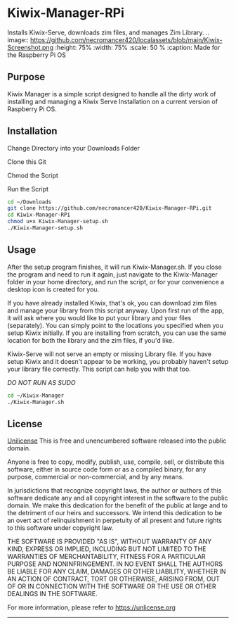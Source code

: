 # Kiwix-Manager-RPi
Installs Kiwix-Serve, downloads zim files, and manages Zim Library. 
.. image:: https://github.com/necromancer420/localassets/blob/main/Kiwix-Screenshot.png
   :height: 75%
   :width: 75%
   :scale: 50 %
   :caption: Made for the Raspberry Pi OS

## Purpose
Kiwix Manager is a simple script designed to handle all the dirty work of installing and managing a Kiwix Serve Installation on a current version of Raspberry Pi OS.

## Installation

Change Directory into your Downloads Folder

Clone this Git

Chmod the Script

Run the Script

```bash
cd ~/Downloads
git clone https://github.com/necromancer420/Kiwix-Manager-RPi.git
cd Kiwix-Manager-RPi
chmod u+x Kiwix-Manager-setup.sh
./Kiwix-Manager-setup.sh
```

## Usage
After the setup program finishes, it will run Kiwix-Manager.sh. If you close the program and need to run it again, just navigate to the Kiwix-Manager folder in your home directory, and run the script, or for your convenience a desktop icon is created for you.

If you have already installed Kiwix, that's ok, you can download zim files and manage your library from this script anyway. Upon first run of the app, it will ask where you would like to put your library and your files (separately). You can simply point to the locations you specified when you setup Kiwix initially. If you are installing from scratch, you can use the same location for both the library and the zim files, if you'd like.

Kiwix-Serve will not serve an empty or missing Library file. If you have setup Kiwix and it doesn't appear to be working, you probably haven't setup your library file correctly. This script can help you with that too.

*DO NOT RUN AS SUDO*

```bash
cd ~/Kiwix-Manager
./Kiwix-Manager.sh
```

## License
[Unilicense](https://choosealicense.com/licenses/unlicense/#)
This is free and unencumbered software released into the public domain.

Anyone is free to copy, modify, publish, use, compile, sell, or
distribute this software, either in source code form or as a compiled
binary, for any purpose, commercial or non-commercial, and by any
means.

In jurisdictions that recognize copyright laws, the author or authors
of this software dedicate any and all copyright interest in the
software to the public domain. We make this dedication for the benefit
of the public at large and to the detriment of our heirs and
successors. We intend this dedication to be an overt act of
relinquishment in perpetuity of all present and future rights to this
software under copyright law.

THE SOFTWARE IS PROVIDED "AS IS", WITHOUT WARRANTY OF ANY KIND,
EXPRESS OR IMPLIED, INCLUDING BUT NOT LIMITED TO THE WARRANTIES OF
MERCHANTABILITY, FITNESS FOR A PARTICULAR PURPOSE AND NONINFRINGEMENT.
IN NO EVENT SHALL THE AUTHORS BE LIABLE FOR ANY CLAIM, DAMAGES OR
OTHER LIABILITY, WHETHER IN AN ACTION OF CONTRACT, TORT OR OTHERWISE,
ARISING FROM, OUT OF OR IN CONNECTION WITH THE SOFTWARE OR THE USE OR
OTHER DEALINGS IN THE SOFTWARE.

For more information, please refer to <https://unlicense.org>

---------
